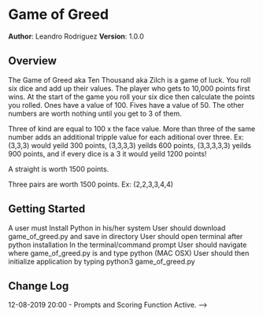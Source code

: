 # Game of Greed

**Author**: Leandro Rodriguez
**Version**: 1.0.0

## Overview

The Game of Greed aka Ten Thousand aka Zilch is a game of luck. You roll six dice and add up their values. The player who gets to 10,000 points first wins. At the start of the game you roll your six dice then calculate the points you rolled. Ones have a value of 100. Fives have a value of 50. The other numbers are worth nothing until you get to 3 of them.

Three of kind are equal to 100 x the face value. More than three of the same number adds an additional tripple value for each aditional over three. Ex: (3,3,3) would yeild 300 points, (3,3,3,3) yeilds 600 points, (3,3,3,3,3) yeilds 900 points, and if every dice is a 3 it would yeild 1200 points!

A straight is worth 1500 points.

Three pairs are worth 1500 points. Ex: (2,2,3,3,4,4)

## Getting Started

A user must Install Python in his/her system User should download game_of_greed.py and save in directory User should open terminal after python installation In the terminal/command prompt User should navigate where game_of_greed.py is and type python (MAC OSX) User should then initialize application by typing python3 game_of_greed.py

## Change Log


12-08-2019 20:00 - Prompts and Scoring Function Active.
-->
